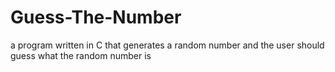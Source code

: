 # Guess-The-Number
a program written in C that generates a random number and the user should guess what the random number is
